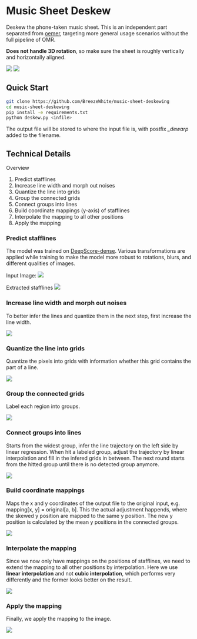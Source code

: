 # Music Sheet Deskew

Deskew the phone-taken music sheet. This is an independent part separated from [oemer](https://github.com/BreezeWhite/oemer), targeting more general usage scenarios without the full pipeline of OMR.

**Does not handle 3D rotation**, so make sure the sheet is roughly vertically and horizontally aligned.

![](figures/wind_deskew.png)
![](figures/chihiro_deskew.png)

## Quick Start

``` bash
git clone https://github.com/BreezeWhite/music-sheet-deskewing
cd music-sheet-deskewing
pip install -e requirements.txt
python deskew.py <infile>
```

The output file will be stored to where the input file is, with postfix *_dewarp* added to the filename.


## Technical Details
Overview

1. Predict stafflines
2. Increase line width and morph out noises
3. Quantize the line into grids
4. Group the connected grids
5. Connect groups into lines
6. Build coordinate mappings (y-axis) of stafflines
7. Interpolate the mapping to all other positions
8. Apply the mapping


### Predict stafflines
The model was trained on [DeepScore-dense](https://tuggeluk.github.io/downloads/). Various transformations are applied while training
to make the model more robust to rotations, blurs, and different qualities of images.

Input Image:
![](figures/river.jpg)

Extracted stafflines
![](figures/staffline.jpg)

### Increase line width and morph out noises
To better infer the lines and quantize them in the next step, first increase the line width.

![](figures/fat_line.jpg)

### Quantize the line into grids
Quantize the pixels into grids with information whether this grid contains the part of a line.

![](figures/grid_map.jpg)


### Group the connected grids
Label each region into groups.

![](figures/groups.jpg)

### Connect groups into lines
Starts from the widest group, infer the line trajectory on the left side by linear regression.
When hit a labeled group, adjust the trajectory by linear interpolation and fill in the infered
grids in between. The next round starts from the hitted group until there is no detected group anymore.

![](figures/connected.jpg)

### Build coordinate mappings
Maps the x and y coordinates of the output file to the original input, e.g. mapping[x, y] = original[a, b].
This the actual adjustment happends, where the skewed y position are mapped to the same y position.
The new y position is calculated by the mean y positions in the connected groups.

![](figures/mapping1.jpg)

### Interpolate the mapping
Since we now only have mappings on the positions of stafflines, we need to extend the mapping
to all other positions by interpolation. Here we use **linear interpolation** and not
**cubic interpolation**, which performs very differently and the former looks better on the result.

![](figures/mapping2.jpg)

### Apply the mapping
Finally, we apply the mapping to the image.

![](figures/river_deskew.jpg)
